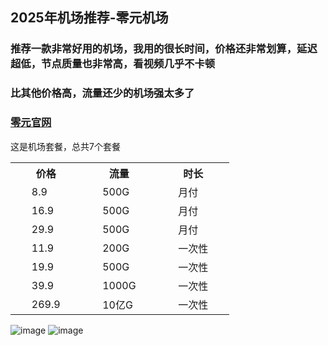 ## **2025年机场推荐**-零元机场

<h3>推荐一款非常好用的机场，我用的很长时间，价格还非常划算，延迟超低，节点质量也非常高，看视频几乎不卡顿</h3>
<h3>比其他价格高，流量还少的机场强太多了</h3>

<h3><a href="https://xn--z4q48lcvpsq0c.com/#/dashboard" target="_blank">零元官网</a></h3>

这是机场套餐，总共7个套餐<br>
<table>
    <tr>
      <th>&nbsp&nbsp&nbsp&nbsp&nbsp&nbsp价格&nbsp&nbsp&nbsp&nbsp&nbsp&nbsp</th>
      <th>&nbsp&nbsp&nbsp&nbsp&nbsp&nbsp流量&nbsp&nbsp&nbsp&nbsp&nbsp&nbsp</th>
      <th>&nbsp&nbsp&nbsp&nbsp&nbsp&nbsp时长&nbsp&nbsp&nbsp&nbsp&nbsp&nbsp</th>
    </tr>
    <tr>
      <td>&nbsp&nbsp&nbsp&nbsp&nbsp&nbsp8.9&nbsp&nbsp&nbsp&nbsp&nbsp&nbsp</td>
      <td>&nbsp&nbsp&nbsp&nbsp&nbsp&nbsp500G&nbsp&nbsp&nbsp&nbsp&nbsp&nbsp</td>
      <td>&nbsp&nbsp&nbsp&nbsp&nbsp&nbsp月付&nbsp&nbsp&nbsp&nbsp&nbsp&nbsp</td>
    </tr>
    <tr>
      <td>&nbsp&nbsp&nbsp&nbsp&nbsp&nbsp16.9&nbsp&nbsp&nbsp&nbsp&nbsp&nbsp</td>
      <td>&nbsp&nbsp&nbsp&nbsp&nbsp&nbsp500G&nbsp&nbsp&nbsp&nbsp&nbsp&nbsp</td>
      <td>&nbsp&nbsp&nbsp&nbsp&nbsp&nbsp月付&nbsp&nbsp&nbsp&nbsp&nbsp&nbsp</td>
    </tr>
    <tr>
      <td>&nbsp&nbsp&nbsp&nbsp&nbsp&nbsp29.9&nbsp&nbsp&nbsp&nbsp&nbsp&nbsp</td>
      <td>&nbsp&nbsp&nbsp&nbsp&nbsp&nbsp500G&nbsp&nbsp&nbsp&nbsp&nbsp&nbsp</td>
      <td>&nbsp&nbsp&nbsp&nbsp&nbsp&nbsp月付&nbsp&nbsp&nbsp&nbsp&nbsp&nbsp</td>
    </tr>
    <tr>
      <td>&nbsp&nbsp&nbsp&nbsp&nbsp&nbsp11.9&nbsp&nbsp&nbsp&nbsp&nbsp&nbsp</td>
      <td>&nbsp&nbsp&nbsp&nbsp&nbsp&nbsp200G&nbsp&nbsp&nbsp&nbsp&nbsp&nbsp</td>
      <td>&nbsp&nbsp&nbsp&nbsp&nbsp&nbsp一次性&nbsp&nbsp&nbsp&nbsp&nbsp&nbsp</td>
    </tr>
    <tr>
      <td>&nbsp&nbsp&nbsp&nbsp&nbsp&nbsp19.9&nbsp&nbsp&nbsp&nbsp&nbsp&nbsp</td>
      <td>&nbsp&nbsp&nbsp&nbsp&nbsp&nbsp500G&nbsp&nbsp&nbsp&nbsp&nbsp&nbsp</td>
      <td>&nbsp&nbsp&nbsp&nbsp&nbsp&nbsp一次性&nbsp&nbsp&nbsp&nbsp&nbsp&nbsp</td>
    </tr>
    <tr>
      <td>&nbsp&nbsp&nbsp&nbsp&nbsp&nbsp39.9&nbsp&nbsp&nbsp&nbsp&nbsp&nbsp</td>
      <td>&nbsp&nbsp&nbsp&nbsp&nbsp&nbsp1000G&nbsp&nbsp&nbsp&nbsp&nbsp&nbsp</td>
      <td>&nbsp&nbsp&nbsp&nbsp&nbsp&nbsp一次性&nbsp&nbsp&nbsp&nbsp&nbsp&nbsp</td>
    </tr> 
     <tr>
       <td>&nbsp&nbsp&nbsp&nbsp&nbsp&nbsp269.9&nbsp&nbsp&nbsp&nbsp&nbsp&nbsp</td>
       <td>&nbsp&nbsp&nbsp&nbsp&nbsp&nbsp10亿G&nbsp&nbsp&nbsp&nbsp&nbsp&nbsp</td>
       <td>&nbsp&nbsp&nbsp&nbsp&nbsp&nbsp一次性&nbsp&nbsp&nbsp&nbsp&nbsp&nbsp</td>
    </tr>    
  </tbody>
</table>

![image](https://img.xxxh.de/1749117572577.png)
![image](https://img.xxxh.de/1749117780615.png)
